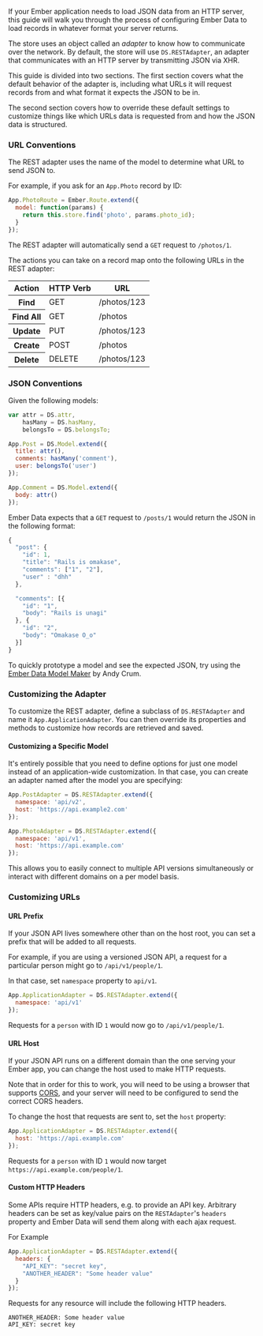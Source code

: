 If your Ember application needs to load JSON data from an HTTP
server, this guide will walk you through the process of configuring
Ember Data to load records in whatever format your server returns.

The store uses an object called an _adapter_ to know how to
communicate over the network. By default, the store will use
`DS.RESTAdapter`, an adapter that communicates with an HTTP server by
transmitting JSON via XHR.

This guide is divided into two sections. The first section covers what
the default behavior of the adapter is, including what URLs it will
request records from and what format it expects the JSON to be in.

The second section covers how to override these default settings to
customize things like which URLs data is requested from and how the JSON
data is structured.

### URL Conventions

The REST adapter uses the name of the model to determine what URL to
send JSON to.

For example, if you ask for an `App.Photo` record by ID:

```js
App.PhotoRoute = Ember.Route.extend({
  model: function(params) {
    return this.store.find('photo', params.photo_id);
  }
});
```

The REST adapter will automatically send a `GET` request to `/photos/1`.

The actions you can take on a record map onto the following URLs in the
REST adapter:

<table>
  <thead>
    <tr><th>Action</th><th>HTTP Verb</th><th>URL</th></tr>
  </thead>
  <tbody>
    <tr><th>Find</th><td>GET</td><td>/photos/123</td></tr>
    <tr><th>Find All</th><td>GET</td><td>/photos</td></tr>
    <tr><th>Update</th><td>PUT</td><td>/photos/123</td></tr>
    <tr><th>Create</th><td>POST</td><td>/photos</td></tr>
    <tr><th>Delete</th><td>DELETE</td><td>/photos/123</td></tr>
  </tbody>
</table>

### JSON Conventions

Given the following models:

```js
var attr = DS.attr,
    hasMany = DS.hasMany,
    belongsTo = DS.belongsTo;

App.Post = DS.Model.extend({
  title: attr(),
  comments: hasMany('comment'),
  user: belongsTo('user')
});

App.Comment = DS.Model.extend({
  body: attr()
});
```

Ember Data expects that a `GET` request to `/posts/1` would
return the JSON in the following format:

```js
{
  "post": {
    "id": 1,
    "title": "Rails is omakase",
    "comments": ["1", "2"],
    "user" : "dhh"
  },

  "comments": [{
    "id": "1",
    "body": "Rails is unagi"
  }, {
    "id": "2",
    "body": "Omakase O_o"
  }]
}
```

To quickly prototype a model and see the expected JSON, try using the [Ember Data Model Maker](http://andycrum.github.io/ember-data-model-maker/) by Andy Crum.

### Customizing the Adapter

To customize the REST adapter, define a subclass of `DS.RESTAdapter` and
name it `App.ApplicationAdapter`. You can then override its properties
and methods to customize how records are retrieved and saved.

#### Customizing a Specific Model

It's entirely possible that you need to define options for just one model instead of an application-wide customization. In that case, you can create an adapter named after the model you are specifying:

```js
App.PostAdapter = DS.RESTAdapter.extend({
  namespace: 'api/v2',
  host: 'https://api.example2.com'
});

App.PhotoAdapter = DS.RESTAdapter.extend({
  namespace: 'api/v1',
  host: 'https://api.example.com'
});
```

This allows you to easily connect to multiple API versions simultaneously or interact with different domains on a per model basis.

### Customizing URLs

#### URL Prefix

If your JSON API lives somewhere other than on the host root,
you can set a prefix that will be added to all requests.

For example, if you are using a versioned JSON API, a request for a
particular person might go to `/api/v1/people/1`.

In that case, set `namespace` property to `api/v1`.

```js
App.ApplicationAdapter = DS.RESTAdapter.extend({
  namespace: 'api/v1'
});
```

Requests for a `person` with ID `1`  would now go to `/api/v1/people/1`.

#### URL Host

If your JSON API runs on a different domain than the one serving your
Ember app, you can change the host used to make HTTP requests.

Note that in order for this to work, you will need to be using a browser
that supports [CORS](http://www.html5rocks.com/en/tutorials/cors/), and
your server will need to be configured to send the correct CORS headers.

To change the host that requests are sent to, set the `host` property:

```js
App.ApplicationAdapter = DS.RESTAdapter.extend({
  host: 'https://api.example.com'
});
```

Requests for a `person` with ID `1` would now target `https://api.example.com/people/1`.

#### Custom HTTP Headers

Some APIs require HTTP headers, e.g. to provide an API key. Arbitrary
headers can be set as key/value pairs on the `RESTAdapter`'s `headers`
property and Ember Data will send them along with each ajax request.

For Example

```js
App.ApplicationAdapter = DS.RESTAdapter.extend({
  headers: {
    "API_KEY": "secret key",
    "ANOTHER_HEADER": "Some header value"
  }
});
```

Requests for any resource will include the following HTTP headers.

```http
ANOTHER_HEADER: Some header value
API_KEY: secret key
```

